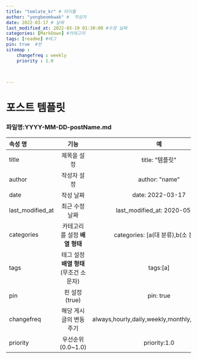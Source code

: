```yaml
---
title: "temlate_kr" # 타이틀 
author: "yongbeomkwak" #  작성자 
date: 2022-03-17 # 날짜 
last_modified_at: 2022-03-19 01:30:00 #수정 날짜 
categories: [MarkDown] #카데고리 
tags: [readme] #테그 
pin: true  #핀
sitemap :
    changefreq : weekly
    priority : 1.0
 


---
```

# 포스트 템플릿

### 파일명:YYYY-MM-DD-postName.md

|속성 명           |      기능            |       예                   |    
|:---------------|:-------------------:|:----------------------------------------------:|
|title           | 제목을 설정            | title: "템플릿"                                 |
|author          | 작성자 설정            | author: "name"                                |
|date            | 작성 날짜             | date: 2022-03-17                               |
|last_modified_at| 최근 수정날짜          | last_modified_at: 2020-05-05                   |
|categories      | 카테고리를 설정 **배열 형태** | categories: [a(대 분류),b(소 분류)]           |
|tags            | 테그 설정 **배열 형태** (무조건 소문자)    | tags:[a]                       |
|pin             | 핀 설정 (true)       | pin: true                                      |
|changefreq      | 해당 게시글의 변동 주기  | always,hourly,daily,weekly,monthly,yearly,never|
|priority        | 우선순위(0.0~1.0)     | priority:1.0                                   |       